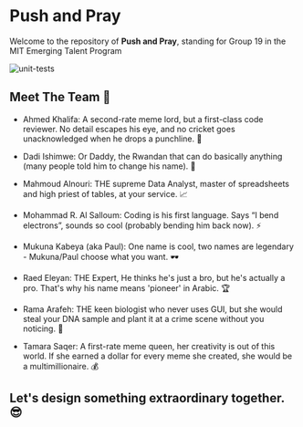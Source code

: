 # Push and Pray

Welcome to the repository of **Push and Pray**, standing for Group 19 in the MIT Emerging Talent Program

![unit-tests](https://github.com/user-attachments/assets/d702eae2-fc42-46ed-a403-bc61ca48cc4c)

## Meet The Team 🌟

- Ahmed Khalifa: A second-rate meme lord, but a first-class code reviewer.
  No detail escapes his eye, and no cricket goes unacknowledged when he drops a punchline. 🔎

- Dadi Ishimwe: Or Daddy, the Rwandan that can do basically anything
  (many people told him to change his name). 🎯
  
- Mahmoud Alnouri: THE supreme Data Analyst, master of spreadsheets and
  high priest of tables, at your service. 📈

- Mohammad R. Al Salloum: Coding is his first language. Says “I bend electrons”,
  sounds so cool (probably bending him back now). ⚡

- Mukuna Kabeya (aka Paul): One name is cool, two names are legendary -
  Mukuna/Paul choose what you want. 🕶️

- Raed Eleyan: THE Expert, He thinks he's just a bro, but he's actually a pro.
  That's why his name means 'pioneer' in Arabic. 🏆

- Rama Arafeh: THE keen biologist who never uses GUI, but she would steal your DNA
  sample and plant it at a crime scene without you noticing. 🧬

- Tamara Saqer: A first-rate meme queen, her creativity is out of this world. If she earned a
  dollar for every meme she created, she would be a multimillionaire. 💰

## Let's design something extraordinary together. 😎

